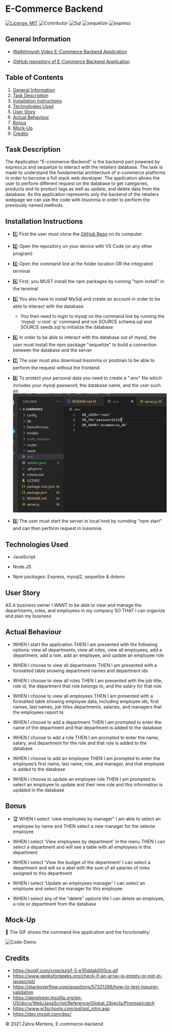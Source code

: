 # E-Commerce Backend

[![License: MIT](https://img.shields.io/badge/License-MIT-yellow.svg)](https://opensource.org/licenses/MIT) ![Contributor](https://img.shields.io/badge/Contributor-1-green.svg) ![Sql](https://img.shields.io/badge/Npm-MySql-red.svg) ![sequelize](https://img.shields.io/badge/Npm-sequelize-red.svg) ![express](https://img.shields.io/badge/Npm-expressJs-red.svg)


## General Information
 
* [Walkthrough Video E-Commerce Backend Application]()

* [GitHub repository of E-Commerce Backend Application](https://github.com/ZahraMertens/E-commerce-backend.git)


## Table of Contents
1. [General Information](#general-information)
2. [Task Description](#task-description)
3. [Installation Instructions](#installation-instructions)
5. [Technologies Used](#technologies-used)
6. [User Story](#user-story)
7. [Actual Behaviour](#actual-behaviour)
8. [Bonus](#bonus)
9. [Mock-Up](#mock-up)
10. [Credits](#credits)


## Task Description

The Application "E-commerce-Backend" is the backend part powered by express.js and sequelize to interact with the retailers database. The task is made to understand the fundamental architecture of e-commerce platforms in order to become a full stack web developer. The application allows the user to perform different request on the database to get categories, products and its product tags as well as update, and delete data from the database. As the application represents only the backend of the retailers webpage we can use the code with Insomnia in order to perform the previously named methods.

## Installation Instructions

* 1️⃣ First the user must clone the [GitHub Repo](https://github.com/ZahraMertens/E-commerce-backend.git) on its computer.

* 2️⃣ Open the repository on your device with VS Code (or any other program)

* 3️⃣ Open the command line at the folder location OR the integrated terminal 

* 4️⃣ First, you MUST install the npm packages by running "npm install" in the terminal

* 5️⃣ You also have to install MySql and create an account in order to be able to interact with the database

   * You then need to login to mysql on the command line by running the 'mqsql -u root -p' command and run SOURCE schema.sql and SOURCE seeds.sql to initialize the database

* 6️⃣ In order to be able to interact with the database out of mysql, the user must install the npm package "sequelize" to build a connection between the database and the server

* 7️⃣ The user must also download Insomnia or postman to be able to perform the request without the frontend

* 8️⃣ To protect your personal data you need to create a ".env" file which includes your mysql password, the database name, and the user such as:  ![env-Demo](./Assets/Readme/env-demo.png)

* 9️⃣ The user must start the server in local host by runnding "npm start" and can then perform request in insomnia

## Technologies Used

* JavaScript

* Node.JS

* Npm packages: Express, mysql2, sequelize & dotenv

## User Story

AS A business owner I WANT to be able to view and manage the departments, roles, and employees in my company SO THAT I can organize and plan my business

## Actual Behaviour

* WHEN I start the application THEN I am presented with the following options: view all departments, view all roles, view all employees, add a department, add a role, add an employee, and update an employee role

* WHEN I choose to view all departments THEN I am presented with a formatted table showing department names and department ids

* WHEN I choose to view all roles THEN I am presented with the job title, role id, the department that role belongs to, and the salary for that role

* WHEN I choose to view all employees THEN I am presented with a formatted table showing employee data, including employee ids, first names, last names, job titles departments, salaries, and managers that the employees report to

* WHEN I choose to add a department THEN I am prompted to enter the name of the department and that department is added to the database

* WHEN I choose to add a role THEN I am prompted to enter the name, salary, and department for the role and that role is added to the database

* WHEN I choose to add an employee THEN I am prompted to enter the employee’s first name, last name, role, and manager, and that employee is added to the database

* WHEN I choose to update an employee role THEN I am prompted to select an employee to update and their new role and this information is updated in the database


## Bonus

* 🏆 WHEN I select 'view employees by manager" I am able to select an employee by name and THEN select a new manager for the selecte  employee

* WHEN I select 'View employees by department' in the menu THEN I can select a department and will see a table with all employees in this department

* WHEN I select 'View the budget of the department' I can select a department and will se a abel with the sum of all salaries of roles assigned to this department

* WHEN I select 'Update an employees manager' I can select an employee and select the manager for this employee

* WHEN I select any of the "delete" options the I can delete an employee, a role or department from the database

## Mock-Up

🎥 The GIF shows the command line application and the functionality:

![Code-Demo](./assets/empTracker.gif)

## Credits

* https://ezgif.com/crop/ezgif-3-e35ddab000ce.gif
* https://www.geeksforgeeks.org/check-if-an-array-is-empty-or-not-in-javascript/
* https://stackoverflow.com/questions/57321266/how-to-test-inquirer-validation
* https://developer.mozilla.org/en-US/docs/Web/JavaScript/Reference/Global_Objects/Promise/catch
* https://www.w3schools.com/sql/sql_intro.asp
* https://dev.mysql.com/doc/



© 2021 Zahra Mertens, E-commerce-backend